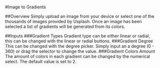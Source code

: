 #Image to Gradients

##Overview
Simply upload an image from your device or select one of the thousands of images provided by Usplash.
Once an image has been selected a list of gradients will be generated from its colors.

##Inputs
###Gradient Types
Gradient type can be either linear or radial, this can be changed with the linear or radial buttons.
###Gradient Degree
This can be changed with the degree picker. Simply input an a degree (0 - 360) or drag the selector to change the value.
###Gradient Colors Amount
The amount of colors in each gradient can be changed by the numerical select. The default value is set to 2.


